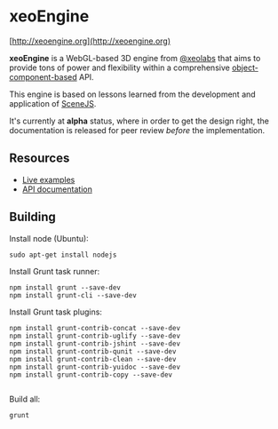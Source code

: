 # xeoEngine

[http://xeoengine.org](http://xeoengine.org)

**xeoEngine** is a WebGL-based 3D engine from [@xeolabs](http://xeolabs.com) that aims to provide tons of power and flexibility within a 
comprehensive [object-component-based](http://gameprogrammingpatterns.com/component.html) API.

This engine is based on lessons learned from the development and application of [SceneJS](http://scenejs.org).

It's currently at **alpha** status, where in order to get the design right, the documentation is released for peer review *before* the implementation.

## Resources 

 - [Live examples](http://xeoengine.org/examples) 
 - [API documentation](http://xeoengine.org/docs/index.html)
 
## Building
 
 Install node (Ubuntu):
 
 ````
 sudo apt-get install nodejs
 ````
 
 Install Grunt task runner:
 
 ````
 npm install grunt --save-dev
 npm install grunt-cli --save-dev
 ````
 
 Install Grunt task plugins:
 
 ````
 npm install grunt-contrib-concat --save-dev
 npm install grunt-contrib-uglify --save-dev
 npm install grunt-contrib-jshint --save-dev
 npm install grunt-contrib-qunit --save-dev
 npm install grunt-contrib-clean --save-dev
 npm install grunt-contrib-yuidoc --save-dev
 npm install grunt-contrib-copy --save-dev


 ````

Build all:

````
grunt
````
